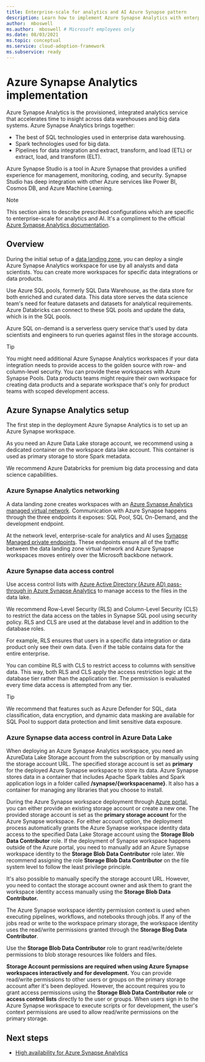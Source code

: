 ```yaml
---
title: Enterprise-scale for analytics and AI Azure Synapse pattern
description: Learn how to implement Azure Synapse Analytics with enterprise-scale for analytics and AI.
author:  mboswell
ms.author:  mboswell # Microsoft employees only
ms.date: 08/03/2021
ms.topic: conceptual
ms.service: cloud-adoption-framework
ms.subservice: ready
---
```


# Azure Synapse Analytics implementation

Azure Synapse Analytics is the provisioned, integrated analytics service that accelerates time to insight across data warehouses and big data systems. Azure Synapse Analytics brings together:

- The best of SQL technologies used in enterprise data warehousing.
- Spark technologies used for big data.
- Pipelines for data integration and extract, transform, and load (ETL) or extract, load, and transform (ELT).

Azure Synapse Studio is a tool in Azure Synapse that provides a unified experience for management, monitoring, coding, and security. Synapse Studio has deep integration with other Azure services like Power BI, Cosmos DB, and Azure Machine Learning.

> [!NOTE]
> This section aims to describe prescribed configurations which are specific to enterprise-scale for analytics and AI. It's a compliment to the official [Azure Synapse Analytics documentation](/azure/synapse-analytics/).

## Overview

During the initial setup of a [data landing zone](../architectures/data-landing-zone.md), you can deploy a single Azure Synapse Analytics workspace for use by all analysts and data scientists. You can create more workspaces for specific data integrations or data products.

Use Azure SQL pools, formerly SQL Data Warehouse, as the data store for both enriched and curated data. This data store serves the data science team's need for feature datasets and datasets for analytical requirements. Azure Databricks can connect to these SQL pools and update the data, which is in the SQL pools.

Azure SQL on-demand is a serverless query service that's used by data scientists and engineers to run queries against files in the storage accounts.

> [!TIP]
> You might need additional Azure Synapse Analytics workspaces if your data integration needs to provide access to the golden source with row- and column-level security. You can provide these workspaces with Azure Synapse Pools. Data products teams might require their own workspace for creating data products and a separate workspace that's only for product teams with scoped development access.

## Azure Synapse Analytics setup

The first step in the deployment Azure Synapse Analytics is to set up an Azure Synapse workspace.

As you need an Azure Data Lake storage account, we recommend using a dedicated container on the workspace data lake account. This container is used as primary storage to store Spark metadata.

We recommend Azure Databricks for premium big data processing and data science capabilities.

### Azure Synapse Analytics networking

A data landing zone creates workspaces with an [Azure Synapse Analytics managed virtual network](/azure/synapse-analytics/security/synapse-workspace-managed-vnet). Communication with Azure Synapse happens through the three endpoints it exposes: SQL Pool, SQL On-Demand, and the development endpoint.

At the network level, enterprise-scale for analytics and AI uses [Synapse Managed private endpoints](/azure/synapse-analytics/security/synapse-workspace-managed-private-endpoints). These endpoints ensure all of the traffic between the data landing zone virtual network and Azure Synapse workspaces moves entirely over the Microsoft backbone network.

### Azure Synapse data access control

Use access control lists with [Azure Active Directory (Azure AD) pass-through in Azure Synapse Analytics](/azure/synapse-analytics/sql/active-directory-authentication#azure-ad-pass-through-in-azure-synapse-analytics) to manage access to the files in the data lake.

We recommend Row-Level Security (RLS) and Column-Level Security (CLS) to restrict the data access on the tables in Synapse SQL pool using security policy. RLS and CLS are used at the database level and in addition to the database roles.

For example, RLS ensures that users in a specific data integration or data product only see their own data. Even if the table contains data for the entire enterprise.

You can combine RLS with CLS to restrict access to columns with sensitive data. This way, both RLS and CLS apply the access restriction logic at the database tier rather than the application tier. The permission is evaluated every time data access is attempted from any tier.

> [!TIP]
> We recommend that features such as Azure Defender for SQL, data classification, data encryption, and dynamic data masking are available for SQL Pool to support data protection and limit sensitive data exposure.

### Azure Synapse data access control in Azure Data Lake

When deploying an Azure Synapse Analytics workspace, you need an AzureData Lake Storage account from the subscription or by manually using the storage account URL. The specified storage account is set as **primary** for the deployed Azure Synapse workspace to store its data. Azure Synapse stores data in a container that includes Apache Spark tables and Spark application logs in a folder called **/synapse/{workspacename}**. It also has a container for managing any libraries that you choose to install.

During the Azure Synapse workspace deployment through [Azure portal](https://ms.portal.azure.com/), you can either provide an existing storage account or create a new one. The provided storage account is set as the **primary storage account** for the Azure Synapse workspace. For either account option, the deployment process automatically grants the Azure Synapse workspace identity data access to the specified Data Lake Storage account using the **Storage Blob Data Contributor** role. If the deployment of Synapse workspace happens outside of the Azure portal, you need to manually add an Azure Synapse workspace identity to the **Storage Blob Data Contributor** role later. We recommend assigning the role **Storage Blob Data Contributor** on the file system level to follow the least privilege principle.

It's also possible to manually specify the storage account URL. However, you need to contact the storage account owner and ask them to grant the workspace identity access manually using the **Storage Blob Data Contributor.**

The Azure Synapse workspace identity permission context is used when executing pipelines, workflows, and notebooks through jobs. If any of the jobs read or write to the workspace primary storage, the workspace identity uses the read/write permissions granted through the **Storage Blog Data Contributor**.

Use the **Storage Blob Data Contributor** role to grant read/write/delete permissions to blob storage resources like folders and files.

**Storage Account permissions are required when using Azure Synapse workspaces interactively and for development.** You can provide read/write permissions to other users or groups on the primary storage account after it's been deployed. However, the account requires you to grant access permissions using the **Storage Blob Data Contributor role** or **access control lists** directly to the user or groups. When users sign in to the Azure Synapse workspace to execute scripts or for development, the user's context permissions are used to allow read/write permissions on the primary storage.

## Next steps

- [High availability for Azure Synapse Analytics](../../../migrate/azure-best-practices/analytics/azure-synapse.md)

<!--

#### Fine-grained data access control using Access Control Lists

When setting-up Data Lake access control, some organizations require granular level access due to *sensitive (PII)* data stored that cannot be seen by some users or groups. Using Azure RBAC, it is only possible to give read and/or write at the container level. For example, assigning a user or group to Storage Blob Data Contributor role will allow read/write access to all folders in that container. With ACLs you can setup fine-grained access control at the folder and file level to allow read/write on the data that users or groups need access.

Before you start implementing fined-grained access with ACLs, is important to understand how ACLs permissions are evaluated.

1. Azure Role assignments are evaluated first and take priority over any ACL assignments.
2. If the operation is fully authorized based on Azure role assignment, then ACLs are not evaluated at all.
3. If the operation is not fully authorized, then ACLs are evaluated.

:::image type="content" source="../images/rbac-acls-evaluation.png" alt-text="RBAC ACLs Evaluation" lightbox="../images/rbac-acls-evaluation.png":::

Please refer to the [Access control model for Azure Data Lake Storage Gen2 | Microsoft Docs](/azure/storage/blobs/data-lake-storage-access-control-model#how-permissions-are-evaluated) for more information.

To setup ACLs in Data Lake Storage Gen 2, you can use one of the following methods:  

- **Azure CLI**  
  - For detailed instructions on how to use **Azure CLI** to grant ACLs permissions in Azure Data Lake Storage Gen2 refer to [Use Azure CLI to manage ACLs in Azure Data Lake Storage Gen2](/azure/storage/blobs/data-lake-storage-acl-cli)

- **PowerShell**  
  - For detailed instructions on how to use **PowerShell** to grant ACLs permissions in Azure Data Lake Storage Gen2 refer to [Use PowerShell to manage ACLs in Azure Data Lake Storage Gen2](/azure/storage/blobs/data-lake-storage-acl-powershell)

- **Azure Storage Explorer**  
  - For details instructions on how to use and install, refer to [Get started with Storage Explorer | Microsoft Docs.](/azure/vs-azure-tools-storage-manage-with-storage-explorer?tabs=windows)

> [!TIP]
> Consider using **Azure CLI** or **PowerShell** for automation to achieve better scalability when a large amount of folders and files are expected in the ACLs setup process.
>
#### Granting Azure RBAC Reader on the Storage Account

Assigning Azure RBAC Reader role to users or groups in the Synapse workspace primary storage account is required for them to be able to list the storage account and containers when using Data Hub in Synapse Studio.

Using Data Hub in Synapse Studio, users can browse folders and files before they start writing a query or spark code. Users also have some options available in Synapse Studio to help getting started with queries and reading the data from spark from a specific file. These options include Select Top 100 rows, Create External Table, Load to a Dataframe, New Spark Table.

Refer to the [Assign Azure roles using the Azure portal - Azure RBAC | Microsoft Docs](/azure/role-based-access-control/role-assignments-portal) for detailed instructions on how assign Reader role on the storage account.

#### Granting Read Access on Azure Data Lake Storage Gen 2 using ACLs

The first step on this process, you will need to grant the appropriate ACL permissions for users or groups at the **container level** in the Storage account. There are situations where a user or group cannot read the folders or files in the container root. However, they can be granted read/write permissions in child folders of the root. In this case, It will be still required the users or groups to have *execute* permissions on the parent folders, including the root, to traverse these folders which the identity does not have read/write access.

Please go through the following steps to get started.

1. Open Azure Storage Explorer, right click on storage container you want to setup fined-grained access with ACLs and choose Manage Access Control Lists.

    ![Container Level ACLs](../images/acl-read-1.png)

2. Click in Add to include users or groups that you want to grant permissions.

    ![Manage Access Window](../images/acl-read-2.png)

3. In **Search for a user, group, or service principal.** Type the name of the user of group and click search. The users or groups should show-up. Select the user or group and choose **Add**.

    ![Add Entity](../images/acl-read-3.png)

After adding the user or group. Select the identity added in the previous step. In Permission for: <name of user or group> check the option **Access**, followed by **Read** and **Execute** options on the right-hand side.

As per [Azure Data Lake Storage Best Practices](/azure/storage/blobs/data-lake-storage-best-practices#use-security-groups-versus-individual-users), it is strongly recommended to assign **Azure Active Directory security groups** instead of assigning individual users to directories and files. Using Security Groups, adding or removing users from the group does not requires updates to Azure Data Lake Storage, consequently reduces the chance of exceeding the 32 access control entries per file or folder ACL.

It is important to notice the informative message **"Read and Write permissions will only work for an entity if the entity also has execute permissions on all parent directories, including the container (root directory)"** It means that you will also need to grant Execute permissions on all parent folders, including the container which is the root directory, when granting read or write in a sub directory.

![Manage Read Access User 1](../images/acl-read-4.png)

**Granting permissions automatically to new children of the directory using the Default*** **option.**

If you want to grant ACLs permissions automatically for new children of the directory, use the option **Default*** and select the required permissions read, write, or execute.  

![Manage Access Default](../images/acl-read-5.png)

After granting permission at the container level, repeat the same steps for any subfolder you want to give access to users or groups.

#### Granting Write Access on Azure Data Lake Storage Gen 2 using ACLs

Select the folder you want to give users or groups write permission and choose **Manage ACLs.**

![Manage ACLs](../images/acl-write-1.png)

If you want to grant ACLs permissions automatically for new children of the directory, use the option **Default*** and select the appropriate permissions **Read/write** and **execute.**  As mentioned in the Granting Read Access on Azure Data Lake Storage Gen 2 section, this option will automatically propagate parent folder permissions to newly created children's items, such as folder and files.

After selecting the appropriate permissions, click **OK** to close.

![Manage Write Access](../images/acl-write-2.png)

Repeat the same steps for any additional folders and subfolder you may want to grant access to users or groups.

#### Propagate ACLs permissions to children objects  

When granting ACLs permissions to folders that already contain child objects such as folder and files, you may need to use the option **Propagate Access Control Lists option.** This option enables propagation of ACLs from the parent folder to its child objects. It is important to understand that ACLs propagation is not easily reversible. You will need to evaluate case by case to ensure you are propagating the correct ACL permissions to the right security group. If you use this option at the container level, it will propagate the permissions from the container level to all sub-folders within the container.

To propagate ACL permissions, right-click on the parent folder you desire to propagate the ACL permissions. This action will propagate permissions for all users to the existing child objects from the parent folder you are performing the action.

![Propagate Access](../images/acl-propagate-1.png)

In Propagate Access Control Lists, choose How to handle failures depending on the desired behavior you want in case of failures. You can choose from the two options: **Continue on Failure** or **Quit on failure.**

Check the box I understand that propagating ACLs cannot be easily reversable and click OK.

![Manage Access](../images/acl-propagate-2.png)

#### Considerations when using Spark Tables in Synapse Spark Pool

When you use Spark Tables in Synapse Spark Pool, the following folder structure will be created automatically by Synapse workspace in the root of the container in the workspace primary storage.  

```text
synapse/workspaces/{workspacename}/warehouse
```

If you plan to create spark tables in Synapse Spark Pool. It is required that you grant write permission on the **warehouse** folder for the users or group executing the command that creates the Spark Table. If the command is executed through triggered job in a pipeline, you will need to grant write permission to the Synapse workspace identity.

#### Create Spark Table example

```python
df.write.saveAsTable("<tablename>")
```

## References

[How to set up access control for your Synapse workspace - Azure Synapse Analytics | Microsoft Docs](/azure/synapse-analytics/security/how-to-set-up-access-control?WT.mc_id=Portal-Microsoft_Azure_Synapse)-->
